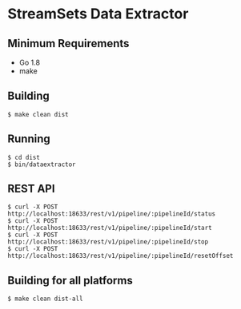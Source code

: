 # StreamSets Data Extractor 

## Minimum Requirements

* Go 1.8
* make
    
## Building

    $ make clean dist
    
## Running

    $ cd dist
    $ bin/dataextractor
    
## REST API

    $ curl -X POST http://localhost:18633/rest/v1/pipeline/:pipelineId/status
    $ curl -X POST http://localhost:18633/rest/v1/pipeline/:pipelineId/start
    $ curl -X POST http://localhost:18633/rest/v1/pipeline/:pipelineId/stop
    $ curl -X POST http://localhost:18633/rest/v1/pipeline/:pipelineId/resetOffset
   

## Building for all platforms

    $ make clean dist-all
